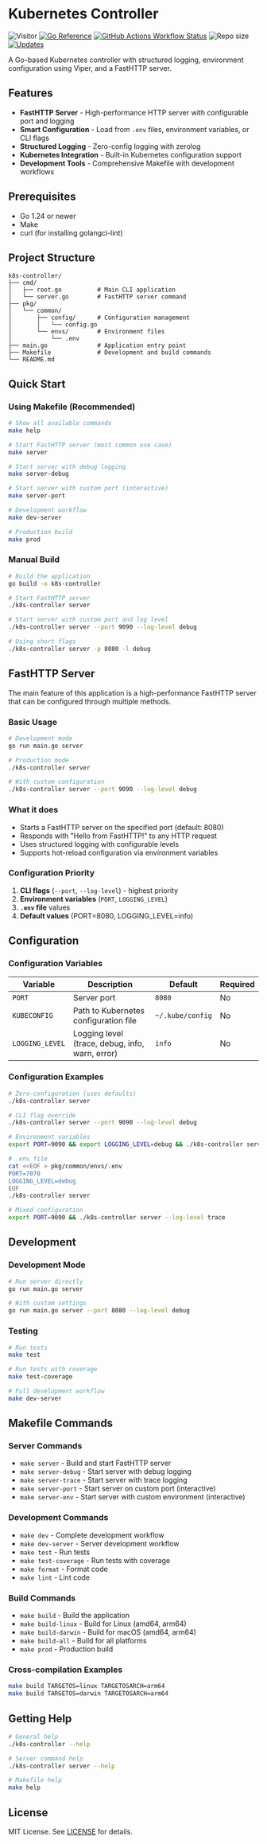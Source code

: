 # Kubernetes Controller

![Visitor](https://visitor-badge.laobi.icu/badge?page_id=vanelin.k8s-controller)
[![Go Reference](https://pkg.go.dev/badge/github.com/vanelin/k8s-controller.svg?style=flat-square)](https://pkg.go.dev/github.com/vanelin/k8s-controller)
[![GitHub Actions Workflow Status](https://img.shields.io/github/actions/workflow/status/vanelin/k8s-controller/go.yml?branch=main&style=flat-square&logo=githubactions&logoColor=white&label=test-n-build)](https://github.com/vanelin/k8s-controller/actions/workflows/go.yml)
![Repo size](https://img.shields.io/github/repo-size/vanelin/k8s-controller?style=flat-square)
[![Updates](https://img.shields.io/github/last-commit/vanelin/k8s-controller.svg?style=flat-square&logo=git&logoColor=white&color=blue)](https://github.com/vanelin/k8s-controller/commits/main/)

A Go-based Kubernetes controller with structured logging, environment configuration using Viper, and a FastHTTP server.

## Features

- **FastHTTP Server** - High-performance HTTP server with configurable port and logging
- **Smart Configuration** - Load from `.env` files, environment variables, or CLI flags
- **Structured Logging** - Zero-config logging with zerolog
- **Kubernetes Integration** - Built-in Kubernetes configuration support
- **Development Tools** - Comprehensive Makefile with development workflows

## Prerequisites

- Go 1.24 or newer
- Make
- curl (for installing golangci-lint)

## Project Structure

```
k8s-controller/
├── cmd/
│   ├── root.go          # Main CLI application
│   └── server.go        # FastHTTP server command
├── pkg/
│   └── common/
│       ├── config/      # Configuration management
│       │   └── config.go
│       └── envs/        # Environment files
│           └── .env
├── main.go              # Application entry point
├── Makefile             # Development and build commands
└── README.md
```

## Quick Start

### Using Makefile (Recommended)

```bash
# Show all available commands
make help

# Start FastHTTP server (most common use case)
make server

# Start server with debug logging
make server-debug

# Start server with custom port (interactive)
make server-port

# Development workflow
make dev-server

# Production build
make prod
```

### Manual Build

```bash
# Build the application
go build -o k8s-controller

# Start FastHTTP server
./k8s-controller server

# Start server with custom port and log level
./k8s-controller server --port 9090 --log-level debug

# Using short flags
./k8s-controller server -p 8080 -l debug
```

## FastHTTP Server

The main feature of this application is a high-performance FastHTTP server that can be configured through multiple methods.

### Basic Usage

```bash
# Development mode
go run main.go server

# Production mode
./k8s-controller server

# With custom configuration
./k8s-controller server --port 9090 --log-level debug
```

### What it does

- Starts a FastHTTP server on the specified port (default: 8080)
- Responds with "Hello from FastHTTP!" to any HTTP request
- Uses structured logging with configurable levels
- Supports hot-reload configuration via environment variables

### Configuration Priority

1. **CLI flags** (`--port`, `--log-level`) - highest priority
2. **Environment variables** (`PORT`, `LOGGING_LEVEL`)
3. **`.env` file** values
4. **Default values** (PORT=8080, LOGGING_LEVEL=info)

## Configuration

### Configuration Variables

| Variable | Description | Default | Required |
|----------|-------------|---------|----------|
| `PORT` | Server port | `8080` | No |
| `KUBECONFIG` | Path to Kubernetes configuration file | `~/.kube/config` | No |
| `LOGGING_LEVEL` | Logging level (trace, debug, info, warn, error) | `info` | No |

### Configuration Examples

```bash
# Zero-configuration (uses defaults)
./k8s-controller server

# CLI flag override
./k8s-controller server --port 9090 --log-level debug

# Environment variables
export PORT=9090 && export LOGGING_LEVEL=debug && ./k8s-controller server

# .env file
cat <<EOF > pkg/common/envs/.env
PORT=7070
LOGGING_LEVEL=debug
EOF
./k8s-controller server

# Mixed configuration
export PORT=9090 && ./k8s-controller server --log-level trace
```

## Development

### Development Mode

```bash
# Run server directly
go run main.go server

# With custom settings
go run main.go server --port 8080 --log-level debug
```

### Testing

```bash
# Run tests
make test

# Run tests with coverage
make test-coverage

# Full development workflow
make dev-server
```

## Makefile Commands

### Server Commands
- `make server` - Build and start FastHTTP server
- `make server-debug` - Start server with debug logging
- `make server-trace` - Start server with trace logging
- `make server-port` - Start server on custom port (interactive)
- `make server-env` - Start server with custom environment (interactive)

### Development Commands
- `make dev` - Complete development workflow
- `make dev-server` - Server development workflow
- `make test` - Run tests
- `make test-coverage` - Run tests with coverage
- `make format` - Format code
- `make lint` - Lint code

### Build Commands
- `make build` - Build the application
- `make build-linux` - Build for Linux (amd64, arm64)
- `make build-darwin` - Build for macOS (amd64, arm64)
- `make build-all` - Build for all platforms
- `make prod` - Production build

### Cross-compilation Examples
```bash
make build TARGETOS=linux TARGETOSARCH=arm64
make build TARGETOS=darwin TARGETOSARCH=arm64
```

## Getting Help

```bash
# General help
./k8s-controller --help

# Server command help
./k8s-controller server --help

# Makefile help
make help
```

## License

MIT License. See [LICENSE](LICENSE) for details.
